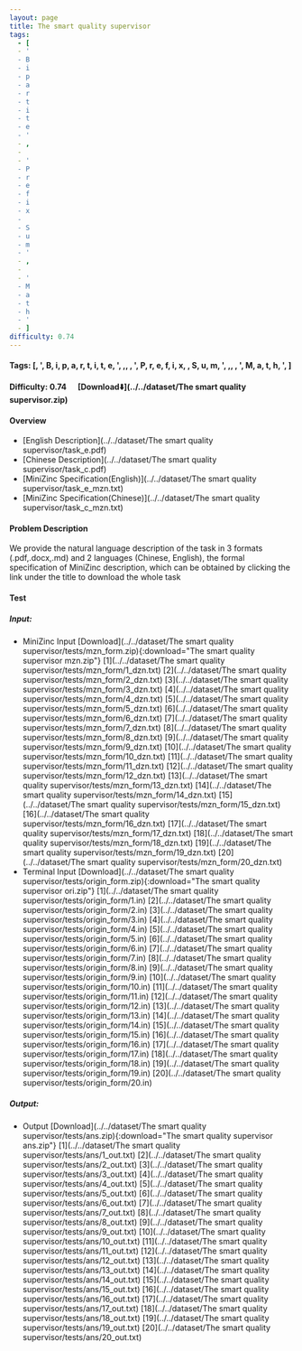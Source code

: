 ```yaml
---
layout: page
title: The smart quality supervisor
tags:
  - [
  - '
  - B
  - i
  - p
  - a
  - r
  - t
  - i
  - t
  - e
  - '
  - ,
  -  
  - '
  - P
  - r
  - e
  - f
  - i
  - x
  -  
  - S
  - u
  - m
  - '
  - ,
  -  
  - '
  - M
  - a
  - t
  - h
  - '
  - ]
difficulty: 0.74
---
```


#### Tags: [, ', B, i, p, a, r, t, i, t, e, ', ,,  , ', P, r, e, f, i, x,  , S, u, m, ', ,,  , ', M, a, t, h, ', ]
#### Difficulty: 0.74 &nbsp;&nbsp;&nbsp;&nbsp; [Download⬇️](../../dataset/The smart quality supervisor.zip)
#### Overview
- [English Description](../../dataset/The smart quality supervisor/task_e.pdf)
- [Chinese Description](../../dataset/The smart quality supervisor/task_c.pdf)
- [MiniZinc Specification(English)](../../dataset/The smart quality supervisor/task_e_mzn.txt)
- [MiniZinc Specification(Chinese)](../../dataset/The smart quality supervisor/task_c_mzn.txt)

#### Problem Description
We provide the natural language description of the task in 3 formats (.pdf,.docx,.md) and 2 languages (Chinese, English), the formal specification of MiniZinc description, which can be obtained by clicking the link under the title to download the whole task
#### Test
##### Input:
- MiniZinc Input [Download](../../dataset/The smart quality supervisor/tests/mzn_form.zip){:download="The smart quality supervisor mzn.zip"} [1](../../dataset/The smart quality supervisor/tests/mzn_form/1_dzn.txt) [2](../../dataset/The smart quality supervisor/tests/mzn_form/2_dzn.txt) [3](../../dataset/The smart quality supervisor/tests/mzn_form/3_dzn.txt) [4](../../dataset/The smart quality supervisor/tests/mzn_form/4_dzn.txt) [5](../../dataset/The smart quality supervisor/tests/mzn_form/5_dzn.txt) [6](../../dataset/The smart quality supervisor/tests/mzn_form/6_dzn.txt) [7](../../dataset/The smart quality supervisor/tests/mzn_form/7_dzn.txt) [8](../../dataset/The smart quality supervisor/tests/mzn_form/8_dzn.txt) [9](../../dataset/The smart quality supervisor/tests/mzn_form/9_dzn.txt) [10](../../dataset/The smart quality supervisor/tests/mzn_form/10_dzn.txt) [11](../../dataset/The smart quality supervisor/tests/mzn_form/11_dzn.txt) [12](../../dataset/The smart quality supervisor/tests/mzn_form/12_dzn.txt) [13](../../dataset/The smart quality supervisor/tests/mzn_form/13_dzn.txt) [14](../../dataset/The smart quality supervisor/tests/mzn_form/14_dzn.txt) [15](../../dataset/The smart quality supervisor/tests/mzn_form/15_dzn.txt) [16](../../dataset/The smart quality supervisor/tests/mzn_form/16_dzn.txt) [17](../../dataset/The smart quality supervisor/tests/mzn_form/17_dzn.txt) [18](../../dataset/The smart quality supervisor/tests/mzn_form/18_dzn.txt) [19](../../dataset/The smart quality supervisor/tests/mzn_form/19_dzn.txt) [20](../../dataset/The smart quality supervisor/tests/mzn_form/20_dzn.txt) 
- Terminal Input [Download](../../dataset/The smart quality supervisor/tests/origin_form.zip){:download="The smart quality supervisor ori.zip"} [1](../../dataset/The smart quality supervisor/tests/origin_form/1.in) [2](../../dataset/The smart quality supervisor/tests/origin_form/2.in) [3](../../dataset/The smart quality supervisor/tests/origin_form/3.in) [4](../../dataset/The smart quality supervisor/tests/origin_form/4.in) [5](../../dataset/The smart quality supervisor/tests/origin_form/5.in) [6](../../dataset/The smart quality supervisor/tests/origin_form/6.in) [7](../../dataset/The smart quality supervisor/tests/origin_form/7.in) [8](../../dataset/The smart quality supervisor/tests/origin_form/8.in) [9](../../dataset/The smart quality supervisor/tests/origin_form/9.in) [10](../../dataset/The smart quality supervisor/tests/origin_form/10.in) [11](../../dataset/The smart quality supervisor/tests/origin_form/11.in) [12](../../dataset/The smart quality supervisor/tests/origin_form/12.in) [13](../../dataset/The smart quality supervisor/tests/origin_form/13.in) [14](../../dataset/The smart quality supervisor/tests/origin_form/14.in) [15](../../dataset/The smart quality supervisor/tests/origin_form/15.in) [16](../../dataset/The smart quality supervisor/tests/origin_form/16.in) [17](../../dataset/The smart quality supervisor/tests/origin_form/17.in) [18](../../dataset/The smart quality supervisor/tests/origin_form/18.in) [19](../../dataset/The smart quality supervisor/tests/origin_form/19.in) [20](../../dataset/The smart quality supervisor/tests/origin_form/20.in) 

##### Output:
- Output [Download](../../dataset/The smart quality supervisor/tests/ans.zip){:download="The smart quality supervisor ans.zip"} [1](../../dataset/The smart quality supervisor/tests/ans/1_out.txt) [2](../../dataset/The smart quality supervisor/tests/ans/2_out.txt) [3](../../dataset/The smart quality supervisor/tests/ans/3_out.txt) [4](../../dataset/The smart quality supervisor/tests/ans/4_out.txt) [5](../../dataset/The smart quality supervisor/tests/ans/5_out.txt) [6](../../dataset/The smart quality supervisor/tests/ans/6_out.txt) [7](../../dataset/The smart quality supervisor/tests/ans/7_out.txt) [8](../../dataset/The smart quality supervisor/tests/ans/8_out.txt) [9](../../dataset/The smart quality supervisor/tests/ans/9_out.txt) [10](../../dataset/The smart quality supervisor/tests/ans/10_out.txt) [11](../../dataset/The smart quality supervisor/tests/ans/11_out.txt) [12](../../dataset/The smart quality supervisor/tests/ans/12_out.txt) [13](../../dataset/The smart quality supervisor/tests/ans/13_out.txt) [14](../../dataset/The smart quality supervisor/tests/ans/14_out.txt) [15](../../dataset/The smart quality supervisor/tests/ans/15_out.txt) [16](../../dataset/The smart quality supervisor/tests/ans/16_out.txt) [17](../../dataset/The smart quality supervisor/tests/ans/17_out.txt) [18](../../dataset/The smart quality supervisor/tests/ans/18_out.txt) [19](../../dataset/The smart quality supervisor/tests/ans/19_out.txt) [20](../../dataset/The smart quality supervisor/tests/ans/20_out.txt) 

